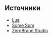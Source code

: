 ## Источники

* [Lua](https://www.tutorialspoint.com/lua/lua_functions.htm)
* [Some Sum](https://www.notabug.org/Tonypythony/NimPortArch/src/master)
* [ZeroBrane Studio](https://studio.zerobrane.com/download?not-this-time)
